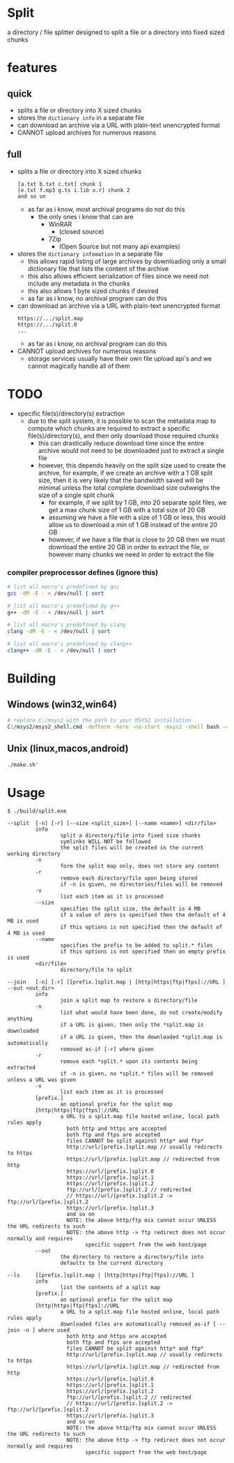 # Split
a directory / file splitter designed to split a file or a directory into fixed sized chunks

# features

## quick
- splits a file or directory into X sized chunks
- stores the `dictionary info` in a separate file
- can download an archive via a URL with plain-text unencrypted format
- CANNOT upload archives for numerous reasons

## full
- splits a file or directory into X sized chunks
    ```
    [a.txt b.txt c.txt] chunk 1
    [e.txt f.mp3 g.ts i.lib o.r] chunk 2
    and so on
    ```
  - as far as i know, most archival programs do not do this
    - the only ones i know that can are
      - WinRAR
        - (closed source)
      - 7Zip
        - (Open Source but not many api examples)
- stores the `dictionary infomation` in a separate file
  - this allows rapid listing of large archives by downloading only a small dictionary file that lists the content of the archive
  - this also allows efficient serialization of files since we need not include any metadata in the chunks
  - this also allows 1 byte sized chunks if desired
  - as far as i know, no archival program can do this
- can download an archive via a URL with plain-text unencrypted format
  ```
  https://.../split.map
  https://.../split.0
  ...
  ```
  - as far as i know, no archival program can do this
- CANNOT upload archives for numerous reasons
  - storage services usually have their own file upload api's and we cannot magically handle all of them

# TODO
- specific file(s)/directory(s) extraction
  - due to the split system, it is possible to scan the metadata map to compute which chunks are required to extract a specific file(s)/directory(s), and then only download those required chunks
    - this can drastically reduce download time since the entire archive would not need to be downloaded just to extract a single file
    - however, this depends heavily on the split size used to create the archive, for example, if we create an archive with a 1 GB split size, then it is very likely that the bandwidth saved will be minimal unless the total complete download size outweighs the size of a single split chunk
      - for example, if we split by 1 GB, into 20 separate split files, we get a max chunk size of 1 GB with a total size of 20 GB
      - assuming we have a file with a size of 1 GB or less, this would allow us to download a min of 1 GB instead of the entire 20 GB
      - however, if we have a file that is close to 20 GB then we must download the entire 20 GB in order to extract the file, or however many chunks we need in order to extract the file

### compiler preprocessor defines (ignore this)
```sh
# list all macro's predefined by gcc
gcc -dM -E - < /dev/null | sort

# list all macro's predefined by g++
g++ -dM -E - < /dev/null | sort

# list all macro's predefined by clang
clang -dM -E - < /dev/null | sort

# list all macro's predefined by clang++
clang++ -dM -E - < /dev/null | sort
```

# Building

## Windows (win32,win64)
```sh
# replace C:/msys2 with the path to your MSYS2 installation
C:/msys2/msys2_shell.cmd -defterm -here -no-start -msys2 -shell bash -c "pacman -S --noconfirm --needed cmake ninja gcc ; ./make.sh"
```

## Unix (linux,macos,android)
```sh
./make.sh"
```

# Usage

```
$ ./build/split.exe

--split  [-n] [-r] [--size <split_size>] [--name <name>] <dir/file>
         info
                 split a directory/file into fixed size chunks
                 symlinks WILL NOT be followed
                 the split files will be created in the current working directory
         -n
                 form the split map only, does not store any content
         -r
                 remove each directory/file upon being stored
                 if -n is given, no directories/files will be removed
         -v
                 list each item as it is processed
         --size
                 specifies the split size, the default is 4 MB
                 if a value of zero is specified then the default of 4 MB is used
                 if this options is not specified then the default of 4 MB is used
         --name
                 specifies the prefix to be added to split.* files
                 if this options is not specified then an empty prefix is used
         <dir/file>
                 directory/file to split

--join   [-n] [-r] [[prefix.]split.map | [http|https|ftp|ftps]://URL ] --out <out_dir>
         info
                 join a split map to restore a directory/file
         -n
                 list what would have been done, do not create/modify anything
                 if a URL is given, then only the *split.map is downloaded
                 if a URL is given, then the downloaded *split.map is automatically
                 removed as-if [-r] where given
         -r
                 remove each *split.* upon its contents being extracted
                 if -n is given, no *split.* files will be removed unless a URL was given
         -v
                 list each item as it is processed
         [prefix.]
                 an optional prefix for the split map
         [http|https|ftp|ftps]://URL
                 a URL to a split.map file hosted online, local path rules apply
                   both http and https are accepted
                   both ftp and ftps are accepted
                   files CANNOT be split against http* and ftp*
                   http://url/[prefix.]split.map // usually redirects to https
                   https://url/[prefix.]split.map // redirected from http
                   https://url/[prefix.]split.0
                   https://url/[prefix.]split.1
                   https://url/[prefix.]split.2
                   ftp://url/[prefix.]split.2 // redirected
                   // https://url/[prefix.]split.2 -> ftp://url/[prefix.]split.2
                   https://url/[prefix.]split.3
                   and so on
                   NOTE: the above http/ftp mix cannot occur UNLESS the URL redirects to such
                   NOTE: the above http -> ftp redirect does not occur normally and requires
                         specific support from the web host/page
         --out
                 the directory to restore a directory/file into
                 defaults to the current directory

--ls     [[prefix.]split.map | [http|https|ftp|ftps]://URL ]
         info
                 list the contents of a split map
         [prefix.]
                 an optional prefix for the split map
         [http|https|ftp|ftps]://URL
                 a URL to a split.map file hosted online, local path rules apply
                 downloaded files are automatically removed as-if [ --join -n ] where used
                   both http and https are accepted
                   both ftp and ftps are accepted
                   files CANNOT be split against http* and ftp*
                   http://url/[prefix.]split.map // usually redirects to https
                   https://url/[prefix.]split.map // redirected from http
                   https://url/[prefix.]split.0
                   https://url/[prefix.]split.1
                   https://url/[prefix.]split.2
                   ftp://url/[prefix.]split.2 // redirected
                   // https://url/[prefix.]split.2 -> ftp://url/[prefix.]split.2
                   https://url/[prefix.]split.3
                   and so on
                   NOTE: the above http/ftp mix cannot occur UNLESS the URL redirects to such
                   NOTE: the above http -> ftp redirect does not occur normally and requires
                         specific support from the web host/page
```